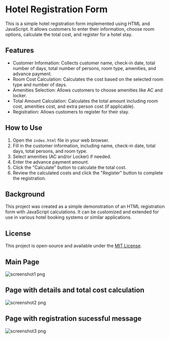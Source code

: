 # Hotel Registration Form

This is a simple hotel registration form implemented using HTML and JavaScript. It allows customers to enter their information, choose room options, calculate the total cost, and register for a hotel stay.

## Features

- Customer Information: Collects customer name, check-in date, total number of days, total number of persons, room type, amenities, and advance payment.
- Room Cost Calculation: Calculates the cost based on the selected room type and number of days.
- Amenities Selection: Allows customers to choose amenities like AC and locker.
- Total Amount Calculation: Calculates the total amount including room cost, amenities cost, and extra person cost (if applicable).
- Registration: Allows customers to register for their stay.

## How to Use

1. Open the `index.html` file in your web browser.
2. Fill in the customer information, including name, check-in date, total days, total persons, and room type.
3. Select amenities (AC and/or Locker) if needed.
4. Enter the advance payment amount.
5. Click the "Calculate" button to calculate the total cost.
6. Review the calculated costs and click the "Register" button to complete the registration.

## Background

This project was created as a simple demonstration of an HTML registration form with JavaScript calculations. It can be customized and extended for use in various hotel booking systems or similar applications.

## License

This project is open-source and available under the [MIT License](LICENSE).

## Main Page
![screenshot1 png](https://github.com/dhanyamurthyk/DIGIBHEM/assets/143678915/6b6b4928-c3b0-47ae-ac0b-9f5b4fc3e5ba)

## Page with details and total cost calculation
![screenshot2 png](https://github.com/dhanyamurthyk/DIGIBHEM/assets/143678915/b64d8035-4f85-4c46-a590-624bfba78f22)

## Page with registration sucessful message
![screenshot3 png](https://github.com/dhanyamurthyk/DIGIBHEM/assets/143678915/88dfff14-ab88-4d70-b4e1-aea58311c3b0)




